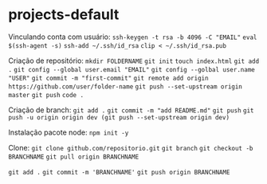 # projects-default

Vinculando conta com usuário:
`ssh-keygen -t rsa -b 4096 -C "EMAIL"`
`eval $(ssh-agent -s)`
`ssh-add ~/.ssh/id_rsa`
`clip < ~/.ssh/id_rsa.pub`

Criação de repositório:
`mkdir FOLDERNAME`
`git init`
`touch index.html`
`git add .`
`git config --global user.email "EMAIL"`
`git config --golbal user.name "USER"`
`git commit -m "first-commit"`
`git remote add origin https://github.com/user/folder-name`
`git push --set-upstream origin master`
`git push`
`code .`

Criação de branch:
`git add .`
`git commit -m "add README.md"`
`git push`
`git push -u origin origin dev (git push --set-upstream origin dev)`

Instalação pacote node:
`npm init -y`

Clone:
`git clone github.com/repositorio.git`
`git branch`
`git checkout -b BRANCHNAME`
`git pull origin BRANCHNAME`

`git add .`
`git commit -m 'BRANCHNAME'`
`git push origin BRANCHNAME`